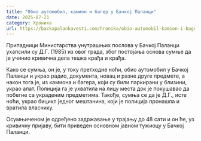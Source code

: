 ```yaml
---
title: "Обио аутомобил, камион и багер у Бачкој Паланци"
date: 2025-07-21
category: Хроника
url: https://backapalankavesti.com/hronika/obio-automobil-kamion-i-bager-u-backoj-palanci-2/
---
```


Припадници Министарства унутрашњих послова у Бачкој Паланци ухапсили су Д.Г. (1985) из овог града, због постојања основа сумњe да је учинио кривична дела тешка крађа и крађа.

Како се сумња, он је, у току претходне ноћи, обио аутомобил у Бачкој Паланци и украо радио, документа, новац и разне друге предмете, а након тога је, из камиона и багера, који су били паркирани у близини, украо алат. Полиција га је ухватила на лицу места док је покушавао да побегне са украденим предметима. Такође, сумња се да је Д.Г., исте ноћи, украо бицикл једног мештанина, који је полиција пронашла и вратила власнику.

Осумњиченом је одређено задржавање у трајању до 48 сати и он ће, уз кривичну пријаву, бити приведен основном јавном тужиоцу у Бачкој Паланци.
